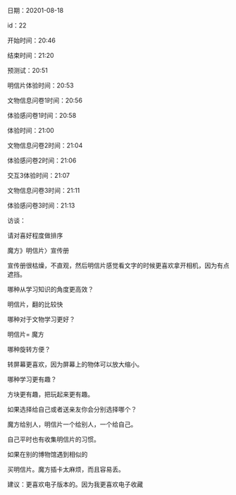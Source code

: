 日期：20201-08-18

id：22

开始时间：20:46

结束时间：21:20

预测试：20:51

明信片体验时间：20:53

文物信息问卷1时间：20:56

体验感问卷1时间：20:58

体验时间：21:00

文物信息问卷2时间：21:04

体验感问卷2时间：21:06

交互3体验时间：21:07

文物信息问卷3时间：21:11

体验感问卷3时间：21:13



访谈：

请对喜好程度做排序

魔方》明信片〉宣传册

宣传册很枯燥，不直观，然后明信片感觉看文字的时候更喜欢拿开相机，因为有点遮挡。



哪种从学习知识的角度更高效？

明信片，翻的比较快



哪种对于文物学习更好？

明信片= 魔方



哪种旋转方便？

转屏幕更喜欢，因为屏幕上的物体可以放大缩小。



哪种学习更有趣？

方块更有趣，把玩起来更有趣。



如果选择给自己或者送亲友你会分别选择哪个？

魔方给别人，明信片一个给别人，一个给自己。

自己平时也有收集明信片的习惯。



如果在别的博物馆遇到相似的

买明信片。魔方插卡太麻烦，而且容易丢。



建议：更喜欢电子版本的。因为我更喜欢电子收藏